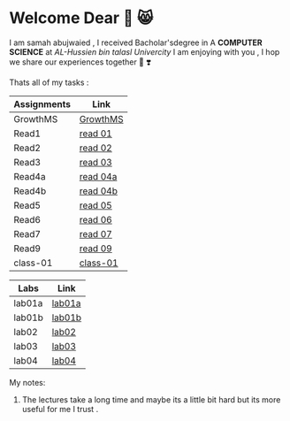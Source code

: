 # Welcome Dear 💙 😸

I am samah abujwaied , I received Bacholar'sdegree in A **COMPUTER SCIENCE** at *AL-Hussien bin talasl Univercity*  I am enjoying with you , I hop we share our experiences together 🤟 ❣️


Thats all of my tasks :



| Assignments|             Link             |
| -----------|------------------------------|
|  GrowthMS  | [GrowthMS](gthmset.md)       |
|  Read1     | [read 01](read01.md)         |
|  Read2     | [read 02](read02.md)         |
|  Read3     | [read 03](read03.md)         |
|  Read4a    | [read 04a](read04a.md)       |
|  Read4b    | [read 04b](read04b.md)       |
|  Read5     | [read 05 ](read05.md)        |
|  Read6     | [read 06 ](read06.md)        |
|  Read7     | [read 07 ](read07.md)        |
|  Read9     | [read 09 ](read09.md)        |
|  class-01  | [class-01](class-01.md)      |


| Labs       |             Link             |
| -----------|------------------------------|
|  lab01a      | [lab01a](https://canvas.instructure.com/courses/2679568/assignments/21205474/submissions/29898815)       |
|  lab01b      | [lab01b](https://canvas.instructure.com/courses/2679568/assignments/21205470/submissions/29898815)         |
|  lab02     | [lab02](https://canvas.instructure.com/courses/2679568/assignments/21205459/submissions/29898815)         |
|  lab03     | [lab03](https://canvas.instructure.com/courses/2679568/assignments/21205458/submissions/29898815)         |
|  lab04     | [lab04](https://canvas.instructure.com/courses/2679568/assignments/21205456/submissions/29898815)         |




My notes:
1. The lectures take a long time and maybe its a little bit hard but its more useful for me I trust .






